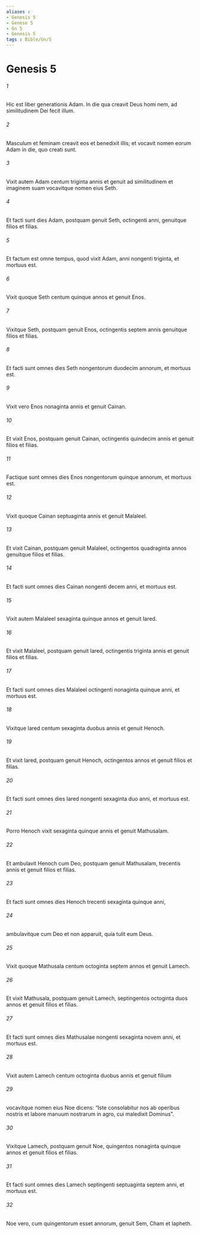 ```yaml
---
aliases : 
- Genesis 5
- Genèse 5
- Gn 5
- Genesis 5
tags : Bible/Gn/5
---
```


# Genesis 5

###### 1
Hic est liber generationis Adam. In die qua creavit Deus homi nem, ad similitudinem Dei fecit illum. 
###### 2
Masculum et feminam creavit eos et benedixit illis; et vocavit nomen eorum Adam in die, quo creati sunt. 
###### 3
Vixit autem Adam centum triginta annis et genuit ad similitudinem et imaginem suam vocavitque nomen eius Seth. 
###### 4
Et facti sunt dies Adam, postquam genuit Seth, octingenti anni, genuitque filios et filias. 
###### 5
Et factum est omne tempus, quod vixit Adam, anni nongenti triginta, et mortuus est.
###### 6
Vixit quoque Seth centum quinque annos et genuit Enos. 
###### 7
Vixitque Seth, postquam genuit Enos, octingentis septem annis genuitque filios et filias. 
###### 8
Et facti sunt omnes dies Seth nongentorum duodecim annorum, et mortuus est.
###### 9
Vixit vero Enos nonaginta annis et genuit Cainan. 
###### 10
Et vixit Enos, postquam genuit Cainan, octingentis quindecim annis et genuit filios et filias. 
###### 11
Factique sunt omnes dies Enos nongentorum quinque annorum, et mortuus est.
###### 12
Vixit quoque Cainan septuaginta annis et genuit Malaleel. 
###### 13
Et vixit Cainan, postquam genuit Malaleel, octingentos quadraginta annos genuitque filios et filias. 
###### 14
Et facti sunt omnes dies Cainan nongenti decem anni, et mortuus est.
###### 15
Vixit autem Malaleel sexaginta quinque annos et genuit Iared. 
###### 16
Et vixit Malaleel, postquam genuit Iared, octingentis triginta annis et genuit filios et filias. 
###### 17
Et facti sunt omnes dies Malaleel octingenti nonaginta quinque anni, et mortuus est.
###### 18
Vixitque Iared centum sexaginta duobus annis et genuit Henoch. 
###### 19
Et vixit Iared, postquam genuit Henoch, octingentos annos et genuit filios et filias. 
###### 20
Et facti sunt omnes dies Iared nongenti sexaginta duo anni, et mortuus est.
###### 21
Porro Henoch vixit sexaginta quinque annis et genuit Mathusalam. 
###### 22
Et ambulavit Henoch cum Deo, postquam genuit Mathusalam, trecentis annis et genuit filios et filias. 
###### 23
Et facti sunt omnes dies Henoch trecenti sexaginta quinque anni, 
###### 24
ambulavitque cum Deo et non apparuit, quia tulit eum Deus.
###### 25
Vixit quoque Mathusala centum octoginta septem annos et genuit Lamech. 
###### 26
Et vixit Mathusala, postquam genuit Lamech, septingentos octoginta duos annos et genuit filios et filias. 
###### 27
Et facti sunt omnes dies Mathusalae nongenti sexaginta novem anni, et mortuus est.
###### 28
Vixit autem Lamech centum octoginta duobus annis et genuit filium 
###### 29
vocavitque nomen eius Noe dicens: “Iste consolabitur nos ab operibus nostris et labore manuum nostrarum in agro, cui maledixit Dominus”. 
###### 30
Vixitque Lamech, postquam genuit Noe, quingentos nonaginta quinque annos et genuit filios et filias. 
###### 31
Et facti sunt omnes dies Lamech septingenti septuaginta septem anni, et mortuus est.
###### 32
Noe vero, cum quingentorum esset annorum, genuit Sem, Cham et Iapheth.
